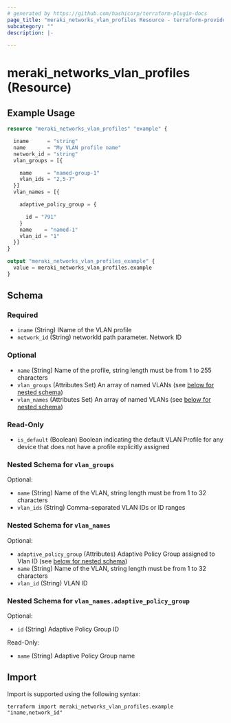 ```yaml
---
# generated by https://github.com/hashicorp/terraform-plugin-docs
page_title: "meraki_networks_vlan_profiles Resource - terraform-provider-meraki"
subcategory: ""
description: |-
  
---
```


# meraki_networks_vlan_profiles (Resource)



## Example Usage

```terraform
resource "meraki_networks_vlan_profiles" "example" {

  iname      = "string"
  name       = "My VLAN profile name"
  network_id = "string"
  vlan_groups = [{

    name     = "named-group-1"
    vlan_ids = "2,5-7"
  }]
  vlan_names = [{

    adaptive_policy_group = {

      id = "791"
    }
    name    = "named-1"
    vlan_id = "1"
  }]
}

output "meraki_networks_vlan_profiles_example" {
  value = meraki_networks_vlan_profiles.example
}
```

<!-- schema generated by tfplugindocs -->
## Schema

### Required

- `iname` (String) IName of the VLAN profile
- `network_id` (String) networkId path parameter. Network ID

### Optional

- `name` (String) Name of the profile, string length must be from 1 to 255 characters
- `vlan_groups` (Attributes Set) An array of named VLANs (see [below for nested schema](#nestedatt--vlan_groups))
- `vlan_names` (Attributes Set) An array of named VLANs (see [below for nested schema](#nestedatt--vlan_names))

### Read-Only

- `is_default` (Boolean) Boolean indicating the default VLAN Profile for any device that does not have a profile explicitly assigned

<a id="nestedatt--vlan_groups"></a>
### Nested Schema for `vlan_groups`

Optional:

- `name` (String) Name of the VLAN, string length must be from 1 to 32 characters
- `vlan_ids` (String) Comma-separated VLAN IDs or ID ranges


<a id="nestedatt--vlan_names"></a>
### Nested Schema for `vlan_names`

Optional:

- `adaptive_policy_group` (Attributes) Adaptive Policy Group assigned to Vlan ID (see [below for nested schema](#nestedatt--vlan_names--adaptive_policy_group))
- `name` (String) Name of the VLAN, string length must be from 1 to 32 characters
- `vlan_id` (String) VLAN ID

<a id="nestedatt--vlan_names--adaptive_policy_group"></a>
### Nested Schema for `vlan_names.adaptive_policy_group`

Optional:

- `id` (String) Adaptive Policy Group ID

Read-Only:

- `name` (String) Adaptive Policy Group name

## Import

Import is supported using the following syntax:

```shell
terraform import meraki_networks_vlan_profiles.example "iname,network_id"
```
